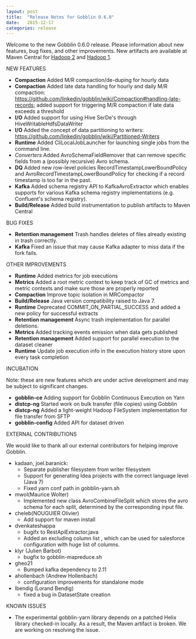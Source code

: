 ```yaml
---
layout: post
title:  "Release Notes for Gobblin 0.6.0"
date:   2015-12-17
categories: release
---
```


Welcome to the new Gobblin 0.6.0 release. Please information about new features, bug fixes, and other improvements. New artifacts are available at Maven Central for [Hadoop 2](http://search.maven.org/#search%7Cga%7C1%7Cg%3A%22com.linkedin.gobblin%22%20AND%20v%3A%220.6.0%22) and [Hadoop 1](http://search.maven.org/#search%7Cga%7C1%7Cg%3A%22com.linkedin.gobblin%22%20AND%20v%3A%220.6.0-hadoop1%22).

NEW FEATURES

* **Compaction** Added M/R compaction/de-duping for hourly data
* **Compaction** Added late data handling for hourly and daily M/R compaction: https://github.com/linkedin/gobblin/wiki/Compaction#handling-late-records; added support for triggering M/R compaction if late data exceeds a threshold
* **I/O** Added support for using Hive SerDe's through HiveWritableHdfsDataWriter
* **I/O** Added the concept of data partitioning to writers: https://github.com/linkedin/gobblin/wiki/Partitioned-Writers
* **Runtime** Added CliLocalJobLauncher for launching single jobs from the command line.
* *Converters* Added AvroSchemaFieldRemover that can remove specific fields from a (possibly recursive) Avro schema.
* **DQ** Added new row-level policies RecordTimestampLowerBoundPolicy and AvroRecordTimestampLowerBoundPolicy for checking if a record timestamp is too far in the past.
* **Kafka** Added schema registry API to KafkaAvroExtractor which enables supports for various Kafka schema registry implementations (e.g. Confluent's schema registry). 
* **Build/Release** Added build instrumentation to publish artifacts to Maven Central

BUG FIXES

* **Retention management** Trash handles deletes of files already existing in trash correctly.
* **Kafka** Fixed an issue that may cause Kafka adapter to miss data if the fork fails.

OTHER IMPROVEMENTS

* **Runtime** Added metrics for job executions
* **Metrics** Added a root metric context to keep track of GC of metrics and metric contexts and make sure those are properly reported
* **Compaction** Improve topic isolation in MRCompactor
* **Build/Release** Java version compatibility raised to Java 7.
* **Runtime** Deprecated COMMIT_ON_PARTIAL_SUCCESS and added a new policy for successful extracts
* **Retention management** Async trash implementation for parallel deletions.
* **Metrics** Added tracking events emission when data gets published
* **Retention management** Added support for parallel execution to the dataset cleaner
* **Runtime** Update job execution info in the execution history store upon every task completion

INCUBATION

Note: these are new features which are under active development and may be subject to significant changes.

* **gobblin-ce** Adding support for Gobblin Continuous Execution on Yarn
* **distcp-ng** Started work on bulk transfer (file copies) using Gobblin
* **distcp-ng** Added a light-weight Hadoop FileSystem implementation for file transfer from SFTP
* **gobblin-config** Added API for dataset driven

EXTERNAL CONTRIBUTIONS

We would like to thank all our external contributors for helping improve Gobblin.

* kadaan, joel.baranick: 
    - Separate publisher filesystem from writer filesystem
    - Support for generating Idea projects with the correct language level (Java 7)
    - Fixed yarn conf path in gobblin-yarn.sh
* mwol(Maurice Wolter) 
    - Implemented new class AvroCombineFileSplit which stores the avro schema for each split, determined by the corresponding input file.
* cheleb(NOUGUIER Olivier)
    - Add support for maven install
* dvenkateshappa 
    - bugifx to RestApiExtractor.java
    - Added an excluding column list , which can be used for salesforce configuration with huge list of columns.
* klyr (Julien Barbot) 
    - bugfix to gobblin-mapreduce.sh
* gheo21 
    - Bumped kafka dependency to 2.11
* ahollenbach (Andrew Hollenbach)
   -  configuration improvements for standalone mode
* lbendig (Lorand Bendig)
   - fixed a bug in DatasetState creation

KNOWN ISSUES

* The experimental gobblin-yarn library depends on a patched Helix library checked-in locally. As a result, the Maven artifact is broken. We are working on resolving the issue.